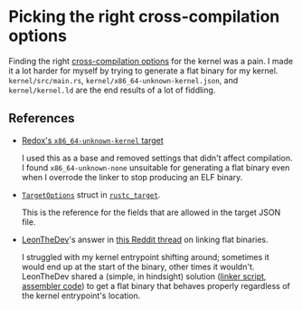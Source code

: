 # Picking the right cross-compilation options

Finding the right [cross-compilation options](https://doc.rust-lang.org/rustc/targets/custom.html) for the kernel was a pain.
I made it a lot harder for myself by trying to generate a flat binary for my kernel.
`kernel/src/main.rs`, `kernel/x86_64-unknown-kernel.json`, and `kernel/kernel.ld` are the end results of a lot of fiddling.

## References

* [Redox's `x86_64-unknown-kernel` target](https://gitlab.redox-os.org/redox-os/kernel/-/blob/master/targets/x86_64-unknown-kernel.json?ref_type=heads)

  I used this as a base and removed settings that didn't affect compilation. I found `x86_64-unknown-none`
  unsuitable for generating a flat binary even when I overrode the linker to stop producing an ELF binary.

* [`TargetOptions`](https://doc.rust-lang.org/stable/nightly-rustc/rustc_target/spec/struct.TargetOptions.html>)
  struct in [`rustc_target`](https://doc.rust-lang.org/stable/nightly-rustc/rustc_target/).

  This is the reference for the fields that are allowed in the target JSON file.

* [LeonTheDev](https://old.reddit.com/user/LeonTheDev)'s answer in
  [this Reddit thread](https://old.reddit.com/r/osdev/comments/um3i0e/problems_executing_applications/i7zjt4u/)
  on linking flat binaries.

  I struggled with my kernel entrypoint shifting around; sometimes it would end up at the start of the binary,
  other times it wouldn't. LeonTheDev shared a (simple, in hindsight) solution
  ([linker script](http://web.archive.org/web/20220510092031/https://github.com/leon-robi/Trout/blob/main/Kernel/Linker.lds),
  [assembler code](http://web.archive.org/web/20220510092017/https://github.com/leon-robi/Trout/blob/main/Kernel/Kernel.asm))
  to get a flat binary that behaves properly regardless of the kernel entrypoint's location.
